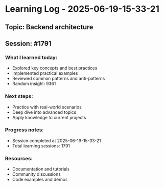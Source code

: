 # Learning Log - 2025-06-19-15-33-21

## Topic: Backend architecture
## Session: #1791

### What I learned today:
- Explored key concepts and best practices
- Implemented practical examples  
- Reviewed common patterns and anti-patterns
- Random insight: 9361

### Next steps:
- Practice with real-world scenarios
- Deep dive into advanced topics
- Apply knowledge to current projects

### Progress notes:
- Session completed at 2025-06-19-15-33-21
- Total learning sessions: 1791

### Resources:
- Documentation and tutorials
- Community discussions
- Code examples and demos
